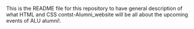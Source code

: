 This is the README file for this repository to have general description of what HTML and CSS contst-Alumni_website will be all about the upcoming events of ALU alumni!.
